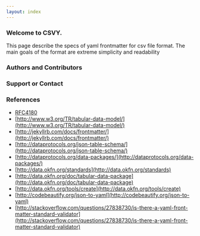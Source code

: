 ```yaml
---
layout: index
---
```


### Welcome to CSVY.
This page describe the specs of yaml frontmatter for csv file format.
The main goals of the format are extreme simplicity and readability 

### Authors and Contributors


### Support or Contact

### References

- [RFC4180](https://tools.ietf.org/html/rfc4180)
- [http://www.w3.org/TR/tabular-data-model/](http://www.w3.org/TR/tabular-data-model/)
- [http://jekyllrb.com/docs/frontmatter/](http://jekyllrb.com/docs/frontmatter/)
- [http://dataprotocols.org/json-table-schema/](http://dataprotocols.org/json-table-schema/)
- [http://dataprotocols.org/data-packages/](http://dataprotocols.org/data-packages/)
- [http://data.okfn.org/standards](http://data.okfn.org/standards)
- [http://data.okfn.org/doc/tabular-data-package](http://data.okfn.org/doc/tabular-data-package)
- [http://data.okfn.org/tools/create](http://data.okfn.org/tools/create)
- [http://codebeautify.org/json-to-yaml](http://codebeautify.org/json-to-yaml)
- [http://stackoverflow.com/questions/27838730/is-there-a-yaml-front-matter-standard-validator](http://stackoverflow.com/questions/27838730/is-there-a-yaml-front-matter-standard-validator)
